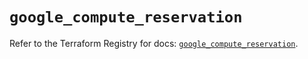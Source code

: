 # `google_compute_reservation`

Refer to the Terraform Registry for docs: [`google_compute_reservation`](https://registry.terraform.io/providers/hashicorp/google/6.49.1/docs/resources/compute_reservation).
